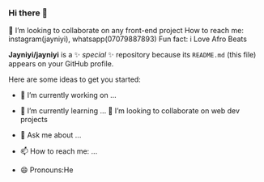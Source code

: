 ### Hi there 👋
 👯 I’m looking to collaborate on any front-end project
  How to reach me: instagram(jayniyi), whatsapp(07079887893)
  Fun fact: i Love Afro Beats

**Jayniyi/jayniyi** is a ✨ _special_ ✨ repository because its `README.md` (this file) appears on your GitHub profile.

Here are some ideas to get you started:

- 🔭 I’m currently working on ...
- 🌱 I’m currently learning ...
 👯 I’m looking to collaborate on web dev projects

- 💬 Ask me about ...
- 📫 How to reach me: ...
- 😄 Pronouns:He


